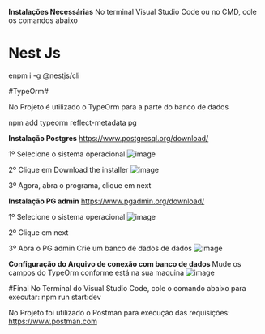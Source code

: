 <b> Instalações Necessárias</b>
No terminal Visual Studio Code ou no CMD, cole os comandos abaixo

# Nest Js #
enpm i -g @nestjs/cli

#TypeOrm#
<p> No Projeto é utilizado o TypeOrm para a parte do banco de dados</p>
npm add typeorm reflect-metadata pg

<b> Instalação Postgres</b>
https://www.postgresql.org/download/

1º Selecione o sistema operacional
![image](https://user-images.githubusercontent.com/21370452/147018154-8c639ed0-940b-4e81-9d2b-748ee55b8930.png)

2º Clique em Download the installer 
![image](https://user-images.githubusercontent.com/21370452/147018229-13260da0-66fd-4333-80e1-a02df79ec0b4.png)

3º Agora, abra o programa, clique em next

<b> Instalação PG admin</b>
https://www.pgadmin.org/download/

1º Selecione o sistema operacional
![image](https://user-images.githubusercontent.com/21370452/147018437-79607557-85d6-4c11-8fe3-1c139b6048e7.png)

2º Clique em next

3º Abra o PG admin
Crie um banco de dados de dados
![image](https://user-images.githubusercontent.com/21370452/147018720-4a42d06d-597a-462b-823c-aea1f45574e7.png)


<b> Configuração do Arquivo de conexão com banco de dados </b>
Mude os campos do TypeOrm conforme está na sua maquina
![image](https://user-images.githubusercontent.com/21370452/147018953-47b6b864-4943-4708-8e1b-920f7d49b0ea.png)

#Final 
No Terminal do Visual Studio Code, cole o comando abaixo para executar:
npm run start:dev

No Projeto foi utilizado o Postman para execução das requisições:
https://www.postman.com

